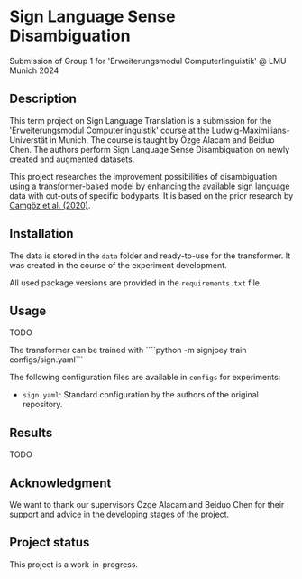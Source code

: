 # Sign Language Sense Disambiguation
Submission of Group 1 for 'Erweiterungsmodul Computerlinguistik' @ LMU Munich 2024

## Description
This term project on Sign Language Translation is a submission for the 'Erweiterungsmodul Computerlinguistik' course at the Ludwig-Maximilians-Universtät in Munich. The course is taught by Özge Alacam and Beiduo Chen.
The authors perform Sign Language Sense Disambiguation on newly created and augmented datasets.

This project researches the improvement possibilities of disambiguation using a transformer-based model by enhancing the available sign language data with cut-outs of specific bodyparts.
It is based on the prior research by [Camgöz et al. (2020)](https://arxiv.org/abs/2003.13830).


## Installation
The data is stored in the ```data``` folder and ready-to-use for the transformer.
It was created in the course of the experiment development.

All used package versions are provided in the ```requirements.txt``` file.

## Usage
TODO

The transformer can be trained with
    ````python -m signjoey train configs/sign.yaml```

The following configuration files are available in ```configs``` for experiments:
- ```sign.yaml```: Standard configuration by the authors of the original repository.

## Results
TODO

## Acknowledgment
We want to thank our supervisors Özge Alacam and Beiduo Chen for their support and advice in the developing stages of the project.

## Project status
<!-- This project was finished on August 2nd, 2024. -->
This project is a work-in-progress.